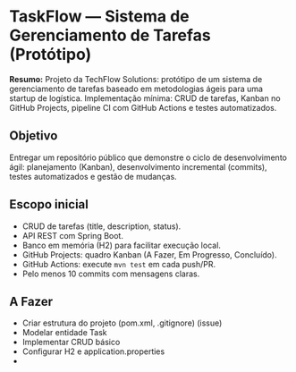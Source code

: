 # TaskFlow — Sistema de Gerenciamento de Tarefas (Protótipo)

**Resumo:** Projeto da TechFlow Solutions: protótipo de um sistema de gerenciamento de tarefas baseado em metodologias ágeis para uma startup de logística. Implementação mínima: CRUD de tarefas, Kanban no GitHub Projects, pipeline CI com GitHub Actions e testes automatizados.

## Objetivo
Entregar um repositório público que demonstre o ciclo de desenvolvimento ágil: planejamento (Kanban), desenvolvimento incremental (commits), testes automatizados e gestão de mudanças.

## Escopo inicial
- CRUD de tarefas (title, description, status).
- API REST com Spring Boot.
- Banco em memória (H2) para facilitar execução local.
- GitHub Projects: quadro Kanban (A Fazer, Em Progresso, Concluído).
- GitHub Actions: execute `mvn test` em cada push/PR.
- Pelo menos 10 commits com mensagens claras.

## A Fazer

- Criar estrutura do projeto (pom.xml, .gitignore) (issue)
- Modelar entidade Task
- Implementar CRUD básico
- Configurar H2 e application.properties
- 